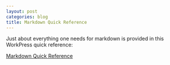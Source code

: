 ```yaml
---
layout: post
categories: blog
title: Markdown Quick Reference
---
```


Just about everything one needs for markdown is provided in this
WorkPress quick reference:

[Markdown Quick Reference](https://en.support.wordpress.com/markdown-quick-reference/)
